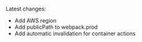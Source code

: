 Latest changes:
- Add AWS region
- Add publicPath to webpack.prod
- Add automatic invalidation for container actions
